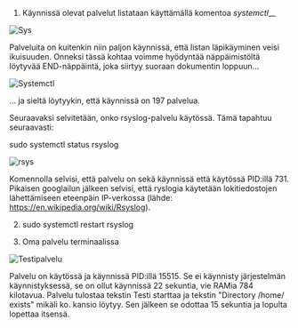 1. Käynnissä olevat palvelut listataan käyttämällä komentoa _systemctl___

![Sys](https://user-images.githubusercontent.com/72074501/117188894-3ba9d000-ade6-11eb-8383-91b4800c87f2.png)

Palveluita on kuitenkin niin paljon käynnissä, että listan läpikäyminen veisi ikuisuuden. Onneksi tässä kohtaa voimme hyödyntää näppäimistöltä löytyvää END-näppäintä, joka siirtyy suoraan dokumentin loppuun... 

![Systemctl](https://user-images.githubusercontent.com/72074501/117189025-62680680-ade6-11eb-9f58-b2b8bfa4f59b.png)

... ja sieltä löytyykin, että käynnissä on 197 palvelua. 

Seuraavaksi selvitetään, onko rsyslog-palvelu käytössä. Tämä tapahtuu seuraavasti: 

sudo systemctl status rsyslog

![rsys](https://user-images.githubusercontent.com/72074501/117189734-326d3300-ade7-11eb-84f1-0454874c4cbf.png)

Komennolla selvisi, että palvelu on sekä käynnissä että käytössä PID:illä 731. Pikaisen googlailun jälkeen selvisi, että ryslogia käytetään lokitiedostojen lähettämiseen eteenpäin IP-verkossa (lähde: https://en.wikipedia.org/wiki/Rsyslog).

2. sudo systemctl restart rsyslog

3. Oma palvelu terminaalissa

![Testipalvelu](https://user-images.githubusercontent.com/72074501/117191997-e5d72700-ade9-11eb-86c6-9b6a41740aa1.png)

Palvelu on käytössä ja käynnissä PID:illä 15515. Se ei käynnisty järjestelmän käynnistyksessä, se on ollut käynnissä 22 sekuntia, vie RAMia 784 kilotavua. Palvelu tulostaa tekstin Testi starttaa ja tekstin "Directory /home/ exists" mikäli ko. kansio löytyy. Sen jälkeen se odottaa 15 sekuntia ja lopulta lopettaa itsensä. 
